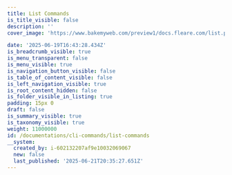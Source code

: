 ```yaml
---
title: List Commands
is_title_visible: false
description: ''
cover_image: 'https://www.bakemyweb.com/preview1/docs.fleare.com/list.png'

date: '2025-06-19T16:43:28.434Z'
is_breadcrumb_visible: true
is_menu_transparent: false
is_menu_visible: true
is_navigation_button_visible: false
is_table_of_content_visible: false
is_left_navigation_visible: true
is_root_content_hidden: false
is_folder_visible_in_listing: true
padding: 15px 0
draft: false
is_summary_visible: true
is_taxonomy_visible: true
weight: 11000000
id: /documentations/cli-commands/list-commands
__system:
  created_by: i-602132207af9e10032069067
  new: false
  last_published: '2025-06-21T20:35:27.651Z'
---
```


